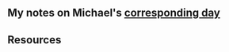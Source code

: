 ## My notes on Michael's [corresponding day](https://www.90daysofdevops.com/2022/day37/)


## Resources

